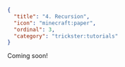 ```json
{
  "title": "4. Recursion",
  "icon": "minecraft:paper",
  "ordinal": 3,
  "category": "trickster:tutorials"
}
```

Coming soon!
